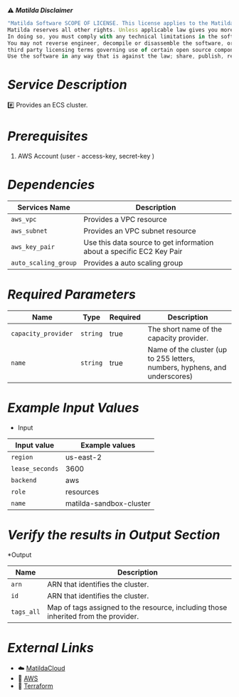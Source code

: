 :warning: ***Matilda Disclaimer***
```javascript
"Matilda Software SCOPE OF LICENSE. This license applies to the Matilda cloud product. The software is licensed, not sold. This agreement only gives you some rights to use the software. 
Matilda reserves all other rights. Unless applicable law gives you more rights despite this limitation, you may use the software only as expressly permitted in this agreement. 
In doing so, you must comply with any technical limitations in the software that only allow you to use it in certain ways. 
You may not reverse engineer, decompile or disassemble the software, or otherwise attempt to derive the source code for the software except and solely to the extent required by 
third party licensing terms governing use of certain open source components that may be included in the software; remove, minimize, block or modify any notices of Matilda or its suppliers in the software; 
Use the software in any way that is against the law; share, publish, rent or lease the software, or provide the software as a offering for others to use."
```

# *Service Description*
:hash: Provides an ECS cluster.

# *Prerequisites*
1. AWS Account (user - access-key, secret-key )

# *Dependencies*
| **Services Name**        | **Description**                                                      |
|--------------------------|----------------------------------------------------------------------|
| `aws_vpc`                | Provides a VPC resource                                              |
| `aws_subnet`             | Provides an VPC subnet resource                                      |
| `aws_key_pair`           | Use this data source to get information about a specific EC2 Key Pair|
| `auto_scaling_group`     | Provides a auto scaling group                                  |


# *Required Parameters*
| Name | Type | Required | Description |
| --- | --- | --- | --- |
| `capacity_provider ` | `string` | true | The short name of the capacity provider. |
| `name` | `string` | true| Name of the cluster (up to 255 letters, numbers, hyphens, and underscores) |




# *Example Input Values*
* Input

| Input value                       | Example values                                                                           |
|-----------------------------------|------------------------------------------------------------------------------------------|
| `region`                        | us-east-2                                                                    | 
| `lease_seconds`                 | 3600                                                                                 |
| `backend`                       | aws|
| `role`                          | resources|
| `name`                          | matilda-sandbox-cluster                          |




# *Verify the results in Output Section*
*Output

| Name | Description |
| ------------- | ------------- |
| `arn` | ARN that identifies the cluster. |
| `id` | ARN that identifies the cluster. |
| `tags_all` | Map of tags assigned to the resource, including those inherited from the provider. |

# *External Links*
* :cloud: [MatildaCloud](https://www.matildacloud.com/docs/ "Matildacloud")
* :link: [AWS](https://aws.amazon.com/console/)
* :link: [Terraform](https://registry.terraform.io/providers/hashicorp/aws/latest/docs/resources/ecs_cluster#argument-reference)